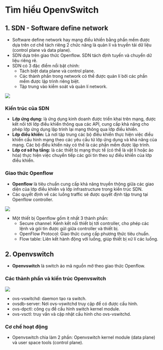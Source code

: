 # Tìm hiểu OpenvSwitch
## 1. SDN - Software define network 
- Software define network hay mạng điều khiển bằng phần mềm được dựa trên cơ chế tách riêng 2 chức năng là quản lí và truyền tải dữ liệu (control plane và data plane).
- SDN dựa trên giao thức Openflow. SDN tách định tuyến và chuyển dữ liệu riêng rẽ.
- SDN có 3 đặc điểm nổi bật chính:
  + Tách biệt data plane và control plane.
  + Các thành phần trong network có thể được quản lí bởi các phần mềm được lập trình riêng biệt.
  + Tập trung vào kiểm soát và quản lí network.

![](https://github.com/khanhnt99/Timhieu_Openstack/raw/master/img/28.png)

### Kiến trúc của SDN
- **Lớp ứng dụng:** là ứng dụng kinh doanh được triển khai trên mạng, được kết nối tới lớp điều khiển thông qua các API, cung cấp khả năng cho phép lớp ứng dụng lập trình lại mạng thông qua lớp điều khiển.
- **Lớp điều khiển:** Là nơi tập trung các bộ điều khiển thực hiện việc điều khiển cấu hình mạng theo các yêu cầu từ lớp ứng dụng và khả năng của mạng. Các bộ điều khiển này có thể là các phần mềm được lập trình.
- **Lớp cơ sở hạ tầng:** là các thiết bị mạng thực tế (có thể là vật lí hoặc ảo hóa) thực hiện việc chuyển tiếp các gói tin theo sự điều khiển của lớp điều khiển.

### Giao thức Openflow 
- **Openflow** là tiêu chuẩn cung cấp khả năng truyền thông giữa các giao diện của lớp điều khiển và lớp infrastructure trong kiến trúc SDN.
- Các quyết định về các luồng traffic sẽ được quyết định tập trung tại Openflow controller.

![](https://camo.githubusercontent.com/14b5b6b91429c5a677d5a6e7808704b402a1165ca77201c358a7a0040efa369c/687474703a2f2f692e696d6775722e636f6d2f7434534f5236332e706e67)

- Một thiết bị Openflow gồm ít nhất 3 thành phần:
  + Secure channel: Kênh kết nối thiết bị tới controller, cho phép các lệnh và gói tin được gửi giữa controller và thiết bị.
  + OpenFlow Protocol: Giao thức cung cấp phương thức tiêu chuẩn.
  + Flow table: Liên kết hành động với luồng, giúp thiết bị xử lí các luồng.

## 2. Openvswitch
- **Openvswitch** là switch ảo mã nguồn mở theo giao thức Openflow.

### Các thành phần và kiến trúc Openvswitch
![](https://camo.githubusercontent.com/f52a116828821afcff6f31dc4b47fb35f83b9a7845eeeb2b27f86e6db759d890/687474703a2f2f692e696d6775722e636f6d2f427665695245592e6a7067)

- ovs-vswitchd: daemon tạo ra switch.
- ovsdb-server: Nơi ovs-vswitchd truy cập để có được cấu hình.
- ovs-dpctl: công cụ để cấu hình switch kernel module.
- ovs-vsctl: truy vấn và cập nhật cấu hình cho ovs-vswitchd.

### Cơ chế hoạt động
- Openvswitch chia làm 2 phần: Openvswitch kernel module (data plane) và user space tools (control plane).
